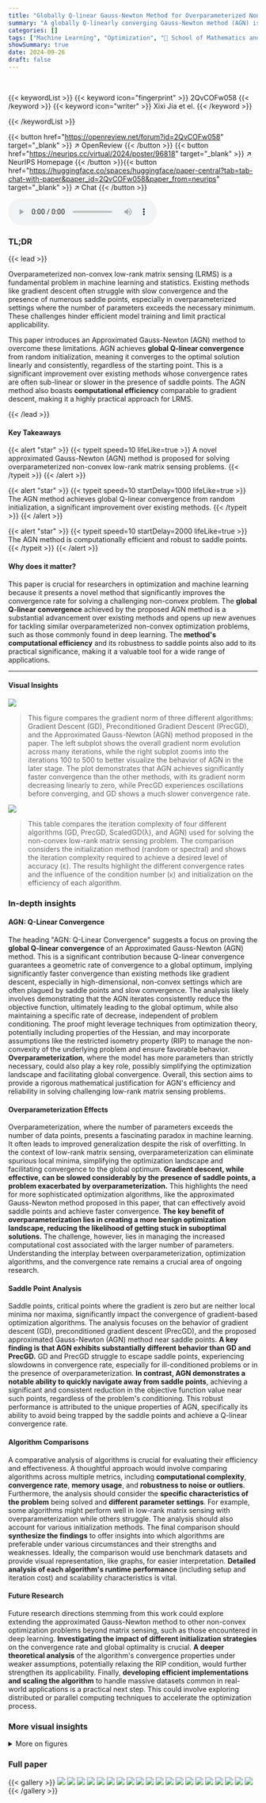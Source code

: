 ```yaml
---
title: "Globally Q-linear Gauss-Newton Method for Overparameterized Non-convex Matrix Sensing"
summary: "A globally Q-linearly converging Gauss-Newton method (AGN) is introduced for overparameterized non-convex low-rank matrix sensing, significantly improving convergence compared to existing gradient des..."
categories: []
tags: ["Machine Learning", "Optimization", "🏢 School of Mathematics and Statistics, Xidian University",]
showSummary: true
date: 2024-09-26
draft: false
---
```


<br>

{{< keywordList >}}
{{< keyword icon="fingerprint" >}} 2QvCOFw058 {{< /keyword >}}
{{< keyword icon="writer" >}} Xixi Jia et el. {{< /keyword >}}
 
{{< /keywordList >}}

{{< button href="https://openreview.net/forum?id=2QvCOFw058" target="_blank" >}}
↗ OpenReview
{{< /button >}}
{{< button href="https://neurips.cc/virtual/2024/poster/96818" target="_blank" >}}
↗ NeurIPS Homepage
{{< /button >}}{{< button href="https://huggingface.co/spaces/huggingface/paper-central?tab=tab-chat-with-paper&paper_id=2QvCOFw058&paper_from=neurips" target="_blank" >}}
↗ Chat
{{< /button >}}



<audio controls>
    <source src="https://ai-paper-reviewer.com/2QvCOFw058/podcast.wav" type="audio/wav">
    Your browser does not support the audio element.
</audio>


### TL;DR


{{< lead >}}

Overparameterized non-convex low-rank matrix sensing (LRMS) is a fundamental problem in machine learning and statistics. Existing methods like gradient descent often struggle with slow convergence and the presence of numerous saddle points, especially in overparameterized settings where the number of parameters exceeds the necessary minimum.  These challenges hinder efficient model training and limit practical applicability.

This paper introduces an Approximated Gauss-Newton (AGN) method to overcome these limitations. AGN achieves **global Q-linear convergence** from random initialization, meaning it converges to the optimal solution linearly and consistently, regardless of the starting point. This is a significant improvement over existing methods whose convergence rates are often sub-linear or slower in the presence of saddle points. The AGN method also boasts **computational efficiency** comparable to gradient descent, making it a highly practical approach for LRMS.

{{< /lead >}}


#### Key Takeaways

{{< alert "star" >}}
{{< typeit speed=10 lifeLike=true >}} A novel approximated Gauss-Newton (AGN) method is proposed for solving overparameterized non-convex low-rank matrix sensing problems. {{< /typeit >}}
{{< /alert >}}

{{< alert "star" >}}
{{< typeit speed=10 startDelay=1000 lifeLike=true >}} The AGN method achieves global Q-linear convergence from random initialization, a significant improvement over existing methods. {{< /typeit >}}
{{< /alert >}}

{{< alert "star" >}}
{{< typeit speed=10 startDelay=2000 lifeLike=true >}} The AGN method is computationally efficient and robust to saddle points. {{< /typeit >}}
{{< /alert >}}

#### Why does it matter?
This paper is crucial for researchers in optimization and machine learning because it presents a novel method that significantly improves the convergence rate for solving a challenging non-convex problem. The **global Q-linear convergence** achieved by the proposed AGN method is a substantial advancement over existing methods and opens up new avenues for tackling similar overparameterized non-convex optimization problems, such as those commonly found in deep learning. The **method's computational efficiency** and its robustness to saddle points also add to its practical significance, making it a valuable tool for a wide range of applications.

------
#### Visual Insights



![](https://ai-paper-reviewer.com/2QvCOFw058/figures_7_1.jpg)

> This figure compares the gradient norm of three different algorithms: Gradient Descent (GD), Preconditioned Gradient Descent (PrecGD), and the Approximated Gauss-Newton (AGN) method proposed in the paper. The left subplot shows the overall gradient norm evolution across many iterations, while the right subplot zooms into the iterations 100 to 500 to better visualize the behavior of AGN in the later stage.  The plot demonstrates that AGN achieves significantly faster convergence than the other methods, with its gradient norm decreasing linearly to zero, while PrecGD experiences oscillations before converging, and GD shows a much slower convergence rate.





![](https://ai-paper-reviewer.com/2QvCOFw058/tables_1_1.jpg)

> This table compares the iteration complexity of four different algorithms (GD, PrecGD, ScaledGD(λ), and AGN) used for solving the non-convex low-rank matrix sensing problem.  The comparison considers the initialization method (random or spectral) and shows the iteration complexity required to achieve a desired level of accuracy (ε). The results highlight the different convergence rates and the influence of the condition number (κ) and initialization on the efficiency of each algorithm.





### In-depth insights


#### AGN: Q-Linear Convergence
The heading "AGN: Q-Linear Convergence" suggests a focus on proving the **global Q-linear convergence** of an Approximated Gauss-Newton (AGN) method.  This is a significant contribution because Q-linear convergence guarantees a geometric rate of convergence to a global optimum, implying significantly faster convergence than existing methods like gradient descent, especially in high-dimensional, non-convex settings which are often plagued by saddle points and slow convergence.  The analysis likely involves demonstrating that the AGN iterates consistently reduce the objective function, ultimately leading to the global optimum, while also maintaining a specific rate of decrease, independent of problem conditioning.  The proof might leverage techniques from optimization theory, potentially including properties of the Hessian,  and may incorporate assumptions like the restricted isometry property (RIP) to manage the non-convexity of the underlying problem and ensure favorable behavior. **Overparameterization**, where the model has more parameters than strictly necessary, could also play a key role, possibly simplifying the optimization landscape and facilitating global convergence.  Overall, this section aims to provide a rigorous mathematical justification for AGN's efficiency and reliability in solving challenging low-rank matrix sensing problems.

#### Overparameterization Effects
Overparameterization, where the number of parameters exceeds the number of data points, presents a fascinating paradox in machine learning.  It often leads to improved generalization despite the risk of overfitting. In the context of low-rank matrix sensing, overparameterization can eliminate spurious local minima, simplifying the optimization landscape and facilitating convergence to the global optimum.  **Gradient descent, while effective, can be slowed considerably by the presence of saddle points, a problem exacerbated by overparameterization.** This highlights the need for more sophisticated optimization algorithms, like the approximated Gauss-Newton method proposed in this paper, that can effectively avoid saddle points and achieve faster convergence. **The key benefit of overparameterization lies in creating a more benign optimization landscape, reducing the likelihood of getting stuck in suboptimal solutions.**  The challenge, however, lies in managing the increased computational cost associated with the larger number of parameters.  Understanding the interplay between overparameterization, optimization algorithms, and the convergence rate remains a crucial area of ongoing research.

#### Saddle Point Analysis
Saddle points, critical points where the gradient is zero but are neither local minima nor maxima, significantly impact the convergence of gradient-based optimization algorithms.  The analysis focuses on the behavior of gradient descent (GD), preconditioned gradient descent (PrecGD), and the proposed approximated Gauss-Newton (AGN) method near saddle points.  **A key finding is that AGN exhibits substantially different behavior than GD and PrecGD.** GD and PrecGD struggle to escape saddle points, experiencing slowdowns in convergence rate, especially for ill-conditioned problems or in the presence of overparameterization.  **In contrast, AGN demonstrates a notable ability to quickly navigate away from saddle points**, achieving a significant and consistent reduction in the objective function value near such points, regardless of the problem's conditioning. This robust performance is attributed to the unique properties of AGN, specifically its ability to avoid being trapped by the saddle points and achieve a Q-linear convergence rate.

#### Algorithm Comparisons
A comparative analysis of algorithms is crucial for evaluating their efficiency and effectiveness.  A thoughtful approach would involve comparing algorithms across multiple metrics, including **computational complexity**, **convergence rate**, **memory usage**, and **robustness to noise or outliers**.  Furthermore, the analysis should consider the **specific characteristics of the problem** being solved and **different parameter settings**. For example, some algorithms might perform well in low-rank matrix sensing with overparameterization while others struggle. The analysis should also account for various initialization methods. The final comparison should **synthesize the findings** to offer insights into which algorithms are preferable under various circumstances and their strengths and weaknesses.  Ideally, the comparison would use benchmark datasets and provide visual representation, like graphs, for easier interpretation.  **Detailed analysis of each algorithm's runtime performance** (including setup and iteration cost) and scalability characteristics is vital.

#### Future Research
Future research directions stemming from this work could explore extending the approximated Gauss-Newton method to other non-convex optimization problems beyond matrix sensing, such as those encountered in deep learning.  **Investigating the impact of different initialization strategies** on the convergence rate and global optimality is crucial.  **A deeper theoretical analysis** of the algorithm's convergence properties under weaker assumptions, potentially relaxing the RIP condition, would further strengthen its applicability.  Finally, **developing efficient implementations and scaling the algorithm** to handle massive datasets common in real-world applications is a practical next step.  This could involve exploring distributed or parallel computing techniques to accelerate the optimization process.


### More visual insights

<details>
<summary>More on figures
</summary>


![](https://ai-paper-reviewer.com/2QvCOFw058/figures_8_1.jpg)

> This figure compares the convergence of three different algorithms (PrecGD, GD, and AGN) for solving the overparameterized non-convex low-rank matrix sensing problem.  The x-axis represents the number of iterations, and the y-axis represents the relative error.  The left panel shows the initial phase of convergence for all three algorithms with condition number (κ) values of 10 and 100. The right panel zooms in on the convergence behavior after 300 iterations, highlighting how AGN significantly outperforms GD and PrecGD in terms of speed and robustness to saddle points. The plots demonstrate that AGN achieves a faster convergence rate compared to both GD and PrecGD, especially in escaping saddle regions where GD and PrecGD struggle.


![](https://ai-paper-reviewer.com/2QvCOFw058/figures_9_1.jpg)

> This figure compares the convergence of the AGN method under two different parameterizations for symmetric low-rank matrix sensing: symmetric and asymmetric.  The y-axis represents the relative error, while the x-axis shows the iteration count. The plot shows that the asymmetric parameterization leads to significantly faster convergence than the symmetric parameterization. This highlights the importance of parameterization choice when using the AGN method for symmetric low-rank matrix sensing problems.


![](https://ai-paper-reviewer.com/2QvCOFw058/figures_14_1.jpg)

> This figure compares the convergence speed of three different algorithms: PrecGD, GD, and AGN, for solving the overparameterized non-convex low-rank matrix sensing problem. The x-axis represents the number of iterations, and the y-axis represents the relative error. The different lines represent the performance of each algorithm under different condition numbers (κ = 10 and κ = 100). The figure shows that AGN converges much faster than PrecGD and GD, especially in the presence of saddle points, and that its convergence is less affected by the condition number.


</details>






### Full paper

{{< gallery >}}
<img src="https://ai-paper-reviewer.com/2QvCOFw058/1.png" class="grid-w50 md:grid-w33 xl:grid-w25" />
<img src="https://ai-paper-reviewer.com/2QvCOFw058/2.png" class="grid-w50 md:grid-w33 xl:grid-w25" />
<img src="https://ai-paper-reviewer.com/2QvCOFw058/3.png" class="grid-w50 md:grid-w33 xl:grid-w25" />
<img src="https://ai-paper-reviewer.com/2QvCOFw058/4.png" class="grid-w50 md:grid-w33 xl:grid-w25" />
<img src="https://ai-paper-reviewer.com/2QvCOFw058/5.png" class="grid-w50 md:grid-w33 xl:grid-w25" />
<img src="https://ai-paper-reviewer.com/2QvCOFw058/6.png" class="grid-w50 md:grid-w33 xl:grid-w25" />
<img src="https://ai-paper-reviewer.com/2QvCOFw058/7.png" class="grid-w50 md:grid-w33 xl:grid-w25" />
<img src="https://ai-paper-reviewer.com/2QvCOFw058/8.png" class="grid-w50 md:grid-w33 xl:grid-w25" />
<img src="https://ai-paper-reviewer.com/2QvCOFw058/9.png" class="grid-w50 md:grid-w33 xl:grid-w25" />
<img src="https://ai-paper-reviewer.com/2QvCOFw058/10.png" class="grid-w50 md:grid-w33 xl:grid-w25" />
<img src="https://ai-paper-reviewer.com/2QvCOFw058/11.png" class="grid-w50 md:grid-w33 xl:grid-w25" />
<img src="https://ai-paper-reviewer.com/2QvCOFw058/12.png" class="grid-w50 md:grid-w33 xl:grid-w25" />
<img src="https://ai-paper-reviewer.com/2QvCOFw058/13.png" class="grid-w50 md:grid-w33 xl:grid-w25" />
<img src="https://ai-paper-reviewer.com/2QvCOFw058/14.png" class="grid-w50 md:grid-w33 xl:grid-w25" />
<img src="https://ai-paper-reviewer.com/2QvCOFw058/15.png" class="grid-w50 md:grid-w33 xl:grid-w25" />
<img src="https://ai-paper-reviewer.com/2QvCOFw058/16.png" class="grid-w50 md:grid-w33 xl:grid-w25" />
<img src="https://ai-paper-reviewer.com/2QvCOFw058/17.png" class="grid-w50 md:grid-w33 xl:grid-w25" />
<img src="https://ai-paper-reviewer.com/2QvCOFw058/18.png" class="grid-w50 md:grid-w33 xl:grid-w25" />
<img src="https://ai-paper-reviewer.com/2QvCOFw058/19.png" class="grid-w50 md:grid-w33 xl:grid-w25" />
<img src="https://ai-paper-reviewer.com/2QvCOFw058/20.png" class="grid-w50 md:grid-w33 xl:grid-w25" />
{{< /gallery >}}
